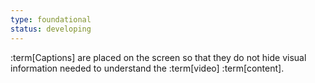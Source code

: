 ```yaml
---
type: foundational
status: developing
---
```


:term[Captions] are placed on the screen so that they do not hide visual information needed to understand the :term[video] :term[content].